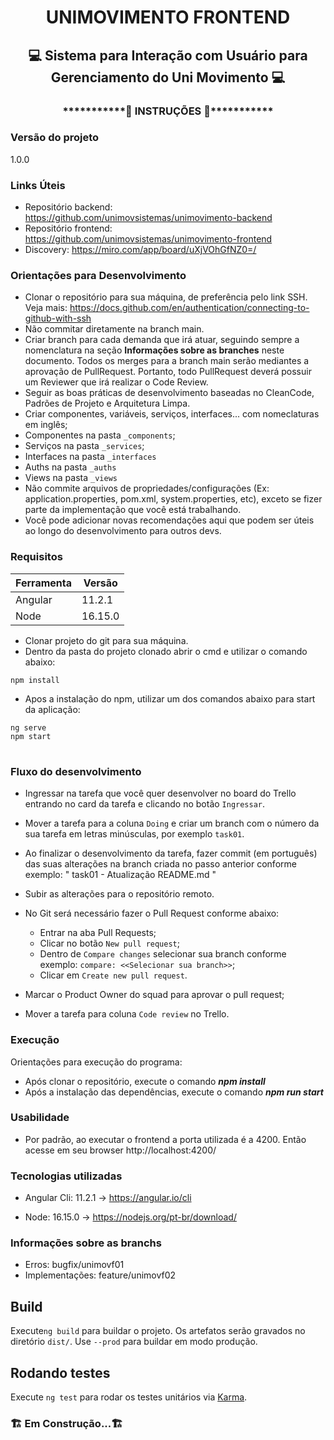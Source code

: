 <h1 align="center"> UNIMOVIMENTO FRONTEND </h1>
<h2 align="center"> 💻 Sistema para Interação com Usuário para Gerenciamento do Uni Movimento 💻</h2>

<h3 align="center">***********🔧 INSTRUÇÕES 🔧***********</h3>

### Versão do projeto
1.0.0

### Links Úteis
- Repositório backend: https://github.com/unimovsistemas/unimovimento-backend
- Repositório frontend: https://github.com/unimovsistemas/unimovimento-frontend
- Discovery: https://miro.com/app/board/uXjVOhGfNZ0=/

### Orientações para Desenvolvimento

- Clonar o repositório para sua máquina, de preferência pelo link SSH. Veja mais: https://docs.github.com/en/authentication/connecting-to-github-with-ssh
- Não commitar diretamente na branch main.
- Criar branch para cada demanda que irá atuar, seguindo sempre a nomenclatura na seção **Informações sobre as branches** neste documento.
 Todos os merges para a branch main serão mediantes a aprovação de PullRequest. Portanto, todo PullRequest deverá possuir um Reviewer que irá realizar o Code Review.
- Seguir as boas práticas de desenvolvimento baseadas no CleanCode, Padrões de Projeto e Arquitetura Limpa.
- Criar componentes, variáveis, serviços, interfaces... com nomeclaturas em inglês;
- Componentes na pasta `_components`;
- Serviços na pasta `_services`;
- Interfaces na pasta `_interfaces`
- Auths na pasta `_auths`
- Views na pasta `_views`
- Não commite arquivos de propriedades/configurações (Ex: application.properties, pom.xml, system.properties, etc), exceto se fizer parte da implementação que você está trabalhando.
- Você pode adicionar novas recomendações aqui que podem ser úteis ao longo do desenvolvimento para outros devs.

### Requisitos

| Ferramenta | Versão |
| ------ | ------ |
| Angular | 11.2.1 |
| Node | 16.15.0 |

- Clonar projeto do git para sua máquina.
- Dentro da pasta do projeto clonado abrir o cmd e utilizar o comando abaixo:

```
npm install
```
- Apos a instalação do npm, utilizar um dos comandos abaixo para start da aplicação:
```
ng serve
npm start
```
#

### Fluxo do desenvolvimento

- Ingressar na tarefa que você quer desenvolver no board do Trello entrando no card da tarefa e clicando no botão `Ingressar`.

- Mover a tarefa para a coluna `Doing` e criar um branch com o número da sua tarefa em letras minúsculas, por exemplo `task01`.

- Ao finalizar o desenvolvimento da tarefa, fazer commit (em português) das suas alterações na branch criada no passo anterior conforme exemplo: " task01 - Atualização README.md  "

- Subir as alterações para o repositório remoto.

- No Git será necessário fazer o Pull Request conforme abaixo:
    - Entrar na aba Pull Requests;
    - Clicar no botão `New pull request`;
    - Dentro de `Compare changes` selecionar sua branch conforme exemplo: `compare: <<Selecionar sua branch>>`;
    - Clicar em `Create new pull request`.

- Marcar o Product Owner do squad para aprovar o pull request;

- Mover a tarefa para coluna `Code review` no Trello.

### Execução

Orientações para execução do programa:
- Após clonar o repositório, execute o comando ***npm install***
- Após a instalação das dependências, execute o comando ***npm run start***

### Usabilidade

- Por padrão, ao executar o frontend a porta utilizada é a 4200. Então acesse em seu browser http://localhost:4200/

### Tecnologias utilizadas

- Angular Cli: 11.2.1 -> https://angular.io/cli

- Node: 16.15.0 -> https://nodejs.org/pt-br/download/

### Informações sobre as branchs

- Erros: bugfix/unimovf01
- Implementações: feature/unimovf02

## Build

Execute`ng build` para buildar o projeto. Os artefatos serão gravados no diretório `dist/`. Use `--prod` para buildar em modo produção.

## Rodando testes

Execute `ng test` para rodar os testes unitários via [Karma](https://karma-runner.github.io).

### 🏗️ Em Construção...🏗️
